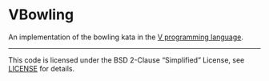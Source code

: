 # VBowling

An implementation of the bowling kata in the [V programming language](https://vlang.io/). 

----
This code is licensed under the BSD 2-Clause “Simplified” License, see [LICENSE](LICENSE) for details.


